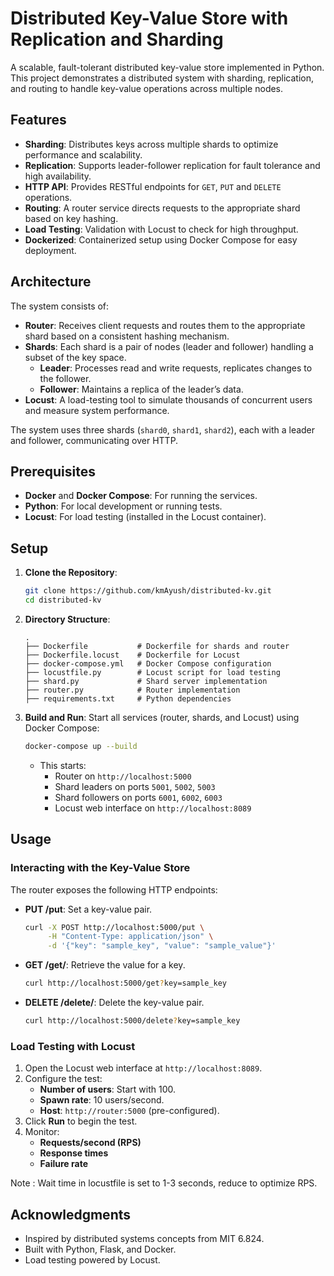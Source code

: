 # Distributed Key-Value Store with Replication and Sharding

A scalable, fault-tolerant distributed key-value store implemented in Python. This project demonstrates a distributed system with sharding, replication, and routing to handle key-value operations across multiple nodes.

## Features

- **Sharding**: Distributes keys across multiple shards to optimize performance and scalability.
- **Replication**: Supports leader-follower replication for fault tolerance and high availability.
- **HTTP API**: Provides RESTful endpoints for `GET`, `PUT` and `DELETE` operations.
- **Routing**: A router service directs requests to the appropriate shard based on key hashing.
- **Load Testing**: Validation with Locust to check for high throughput.
- **Dockerized**: Containerized setup using Docker Compose for easy deployment.

## Architecture

The system consists of:

- **Router**: Receives client requests and routes them to the appropriate shard based on a consistent hashing mechanism.
- **Shards**: Each shard is a pair of nodes (leader and follower) handling a subset of the key space.
  - **Leader**: Processes read and write requests, replicates changes to the follower.
  - **Follower**: Maintains a replica of the leader’s data.
- **Locust**: A load-testing tool to simulate thousands of concurrent users and measure system performance.

The system uses three shards (`shard0`, `shard1`, `shard2`), each with a leader and follower, communicating over HTTP.

## Prerequisites

- **Docker** and **Docker Compose**: For running the services.
- **Python**: For local development or running tests.
- **Locust**: For load testing (installed in the Locust container).

## Setup

1. **Clone the Repository**:

   ```bash
   git clone https://github.com/kmAyush/distributed-kv.git
   cd distributed-kv
   ```

2. **Directory Structure**:

   ```
   .
   ├── Dockerfile           # Dockerfile for shards and router
   ├── Dockerfile.locust    # Dockerfile for Locust
   ├── docker-compose.yml   # Docker Compose configuration
   ├── locustfile.py        # Locust script for load testing
   ├── shard.py             # Shard server implementation
   ├── router.py            # Router implementation
   ├── requirements.txt     # Python dependencies
   ```

3. **Build and Run**: Start all services (router, shards, and Locust) using Docker Compose:

   ```bash
   docker-compose up --build
   ```

   - This starts:
     - Router on `http://localhost:5000`
     - Shard leaders on ports `5001`, `5002`, `5003`
     - Shard followers on ports `6001`, `6002`, `6003`
     - Locust web interface on `http://localhost:8089`

## Usage

### Interacting with the Key-Value Store

The router exposes the following HTTP endpoints:

- **PUT /put**: Set a key-value pair.

  ```bash
  curl -X POST http://localhost:5000/put \
       -H "Content-Type: application/json" \
       -d '{"key": "sample_key", "value": "sample_value"}'
  ```
- **GET /get/**: Retrieve the value for a key.

  ```bash
  curl http://localhost:5000/get?key=sample_key
  ```
- **DELETE /delete/**: Delete the key-value pair.

  ```bash
  curl http://localhost:5000/delete?key=sample_key
  ```
### Load Testing with Locust

1. Open the Locust web interface at `http://localhost:8089`.
2. Configure the test:
   - **Number of users**: Start with 100.
   - **Spawn rate**: 10 users/second.
   - **Host**: `http://router:5000` (pre-configured).
3. Click **Run** to begin the test.
4. Monitor:
   - **Requests/second (RPS)**
   - **Response times**
   - **Failure rate**

Note : Wait time in locustfile is set to 1-3 seconds, reduce to optimize RPS.


## Acknowledgments

- Inspired by distributed systems concepts from MIT 6.824.
- Built with Python, Flask, and Docker.
- Load testing powered by Locust.